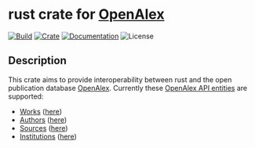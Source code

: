 # rust crate for [OpenAlex](https://docs.openalex.org/)
[![Build](https://github.com/0x6e66/openalex/actions/workflows/rust.yml/badge.svg)](https://github.com/0x6e66/openalex/actions/workflows/rust.yml)
[![Crate](https://img.shields.io/crates/v/openalex.svg)](https://crates.io/crates/openalex)
[![Documentation](https://img.shields.io/docsrs/openalex?label=docs.rs)](https://docs.rs/openalex)
![License](https://img.shields.io/crates/l/openalex)

## Description
This crate aims to provide interoperability between rust and the open publication database [OpenAlex](https://docs.openalex.org/). Currently these [OpenAlex API entities](https://docs.openalex.org/api-entities/entities-overview) are supported:
- [Works](https://docs.openalex.org/api-entities/works) ([here](./src/types/work.rs))
- [Authors](https://docs.openalex.org/api-entities/authors) ([here](./src/types/author.rs))
- [Sources](https://docs.openalex.org/api-entities/sources) ([here](./src/types/source.rs))
- [Institutions](https://docs.openalex.org/api-entities/institutions) ([here](./src/types/institution.rs))